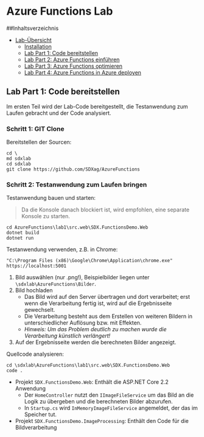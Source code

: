 # Azure Functions Lab 

##Inhaltsverzeichnis
* [Lab-Übersicht](lab1.md)
	* [Installation](lab1-installation.md)
	* [Lab Part 1: Code bereitstellen](lab1-part1.md)
	* [Lab Part 2: Azure Functions einführen](lab1-part2.md)
	* [Lab Part 3: Azure Functions optimieren](lab1-part3.md)
	* [Lab Part 4: Azure Functions in Azure deployen](lab1-part4.md)



## Lab Part 1: Code bereitstellen
Im ersten Teil wird der Lab-Code bereitgestellt, die Testanwendung zum Laufen gebracht und der Code analysiert.   



### Schritt 1: GIT Clone
Bereitstellen der Sourcen:

	cd \
	md sdxlab
	cd sdxlab
	git clone https://github.com/SDXag/AzureFunctions



### Schritt 2: Testanwendung zum Laufen bringen 

Testanwendung bauen und starten:
>Da die Konsole danach blockiert ist, wird empfohlen, eine separate Konsole zu starten.

	cd AzureFunctions\lab1\src.web\SDX.FunctionsDemo.Web
	dotnet build
	dotnet run

Testanwendung verwenden, z.B. in Chrome:

	"C:\Program Files (x86)\Google\Chrome\Application\chrome.exe" https://localhost:5001


1. Bild auswählen (nur .png!), Beispielbilder liegen unter `\sdxlab\AzureFunctions\Bilder`.
2. Bild hochladen
	* Das Bild wird auf den Server übertragen und dort verarbeitet; erst wenn die Verarbeitung fertig ist, wird auf die Ergebnisseite gewechselt.
	* Die Verarbeitung besteht aus dem Erstellen von weiteren Bildern in unterschiedlicher Auflösung bzw. mit Effekten.
	* *Hinweis: Um das Problem deutlich zu machen wurde die Verarbeitung künstlich verlängert!*
3. Auf der Ergebnisseite werden die berechneten Bilder angezeigt.

Quellcode analysieren:

	cd \sdxlab\AzureFunctions\lab1\src.web\SDX.FunctionsDemo.Web
	code .

* Projekt `SDX.FunctionsDemo.Web`: Enthält die ASP.NET Core 2.2 Anwendung
	* Der `HomeController` nutzt den `IImageFileService` um das Bild an die Logik zu übergeben und die berechneten Bilder abzurufen.
	* In `Startup.cs` wird `InMemoryImageFileService` angemeldet, der das im Speicher tut. 
* Projekt `SDX.FunctionsDemo.ImageProcessing`: Enthält den Code für die Bildverarbeitung


